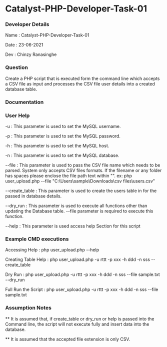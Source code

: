 # Catalyst-PHP-Developer-Task-01
### Developer Details
Name : Catalyst-PHP-Developer-Task-01

Date : 23-06-2021

Dev : Chinzy Ranasinghe

### Question
Create a PHP script that is executed form the command line which accepts a CSV file as input and processes the CSV file user details into a created database table.

### Documentation

### User Help

-u : This parameter is used to set the MySQL username.

-p : This parameter is used to set the MySQL password.

-h : This parameter is used to set the MySQL host.

-n : This parameter is used to set the MySQL database.

--file : This parameter is used to pass the CSV file name which needs to be parsed. System only accepts CSV files formats. If the filename or any folder has spaces please enclose the file path text within "". ex: php user_upload.php --file "C:\Users\sample\Downloads\csv files\users.csv"

--create_table : This parameter is used to create the users table in for the passed in database details.

--dry_run : This parameter is used to execute all functions other than updating the Database table. --file parameter is required to execute this function.

--help : This parameter is used access help Section for this script


### Example CMD executions

Accessing Help : php user_upload.php --help

Creating Table Help : php user_upload.php -u rttt -p xxx -h ddd -n sss --create_table

Dry Run : php user_upload.php -u rttt -p xxx -h ddd -n sss --file sample.txt --dry_run

Full Run the Script : php user_upload.php -u rttt -p xxx -h ddd -n sss --file sample.txt


### Assumption Notes

** It is assumed that, if create_table or dry_run or help is passed into the Command line, the script will not execute fully and insert data into the database.

** It is assumed that the accepted file extension is only CSV. 